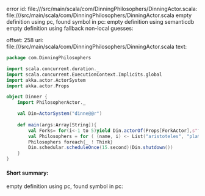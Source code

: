 error id: file://<WORKSPACE>/src/main/scala/com/DinningPhilosophers/DinningActor.scala:
file://<WORKSPACE>/src/main/scala/com/DinningPhilosophers/DinningActor.scala
empty definition using pc, found symbol in pc: 
empty definition using semanticdb
empty definition using fallback
non-local guesses:

offset: 258
uri: file://<WORKSPACE>/src/main/scala/com/DinningPhilosophers/DinningActor.scala
text:
```scala
package com.DinningPhilosophers

import scala.concurrent.duration._
import scala.concurrent.ExecutionContext.Implicits.global
import akka.actor.ActorSystem
import akka.actor.Props

object Dinner {
    import PhilosopherActor._

    val Din=ActorSystem("dinne@@r")
    
    def main(args:Array[String]){
        val Forks= for(i<-1 to 5)yield Din.actorOf(Props[ForkActor],s"fork-${i}")
        val Philosophers = for ( (name, i) <- List("aristoteles", "plato", "decartes", "kant", "nitzsche").zipWithIndex )yield Din.actorOf(Props(classOf[PhilosopherActor],Forks(i), Forks((i+1) % 5)),s"philosopher-${name}")
        Philosophers foreach{_ ! Think}
        Din.schedular.scheduleOnce(15.second)(Din.shutdown())
    }
}
```


#### Short summary: 

empty definition using pc, found symbol in pc: 